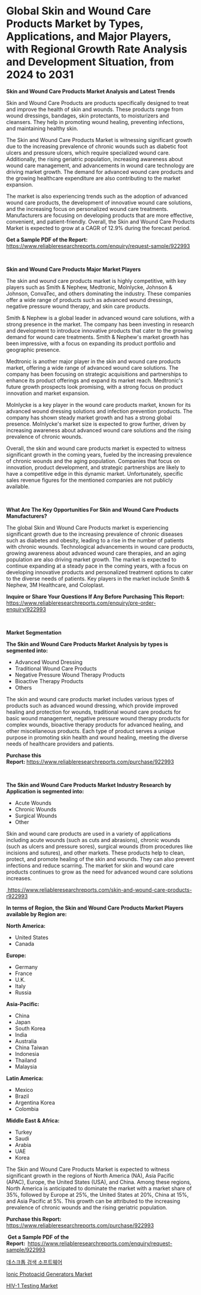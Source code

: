 <p><h1>Global Skin and Wound Care Products Market by Types, Applications, and Major Players, with Regional Growth Rate Analysis and Development Situation, from 2024 to 2031</h1></p><p><strong>Skin and Wound Care Products Market Analysis and Latest Trends</strong></p>
<p><p>Skin and Wound Care Products are products specifically designed to treat and improve the health of skin and wounds. These products range from wound dressings, bandages, skin protectants, to moisturizers and cleansers. They help in promoting wound healing, preventing infections, and maintaining healthy skin.</p><p>The Skin and Wound Care Products Market is witnessing significant growth due to the increasing prevalence of chronic wounds such as diabetic foot ulcers and pressure ulcers, which require specialized wound care. Additionally, the rising geriatric population, increasing awareness about wound care management, and advancements in wound care technology are driving market growth. The demand for advanced wound care products and the growing healthcare expenditure are also contributing to the market expansion.</p><p>The market is also experiencing trends such as the adoption of advanced wound care products, the development of innovative wound care solutions, and the increasing focus on personalized wound care treatments. Manufacturers are focusing on developing products that are more effective, convenient, and patient-friendly. Overall, the Skin and Wound Care Products Market is expected to grow at a CAGR of 12.9% during the forecast period.</p></p>
<p><strong>Get a Sample PDF of the Report:&nbsp;</strong> <a href="https://www.reliableresearchreports.com/enquiry/request-sample/922993">https://www.reliableresearchreports.com/enquiry/request-sample/922993</a></p>
<p>&nbsp;</p>
<p><strong>Skin and Wound Care Products Major Market Players</strong></p>
<p><p>The skin and wound care products market is highly competitive, with key players such as Smith & Nephew, Medtronic, Molnlycke, Johnson & Johnson, ConvaTec, and others dominating the industry. These companies offer a wide range of products such as advanced wound dressings, negative pressure wound therapy, and skin care products.</p><p>Smith & Nephew is a global leader in advanced wound care solutions, with a strong presence in the market. The company has been investing in research and development to introduce innovative products that cater to the growing demand for wound care treatments. Smith & Nephew's market growth has been impressive, with a focus on expanding its product portfolio and geographic presence.</p><p>Medtronic is another major player in the skin and wound care products market, offering a wide range of advanced wound care solutions. The company has been focusing on strategic acquisitions and partnerships to enhance its product offerings and expand its market reach. Medtronic's future growth prospects look promising, with a strong focus on product innovation and market expansion.</p><p>Molnlycke is a key player in the wound care products market, known for its advanced wound dressing solutions and infection prevention products. The company has shown steady market growth and has a strong global presence. Molnlycke's market size is expected to grow further, driven by increasing awareness about advanced wound care solutions and the rising prevalence of chronic wounds.</p><p>Overall, the skin and wound care products market is expected to witness significant growth in the coming years, fueled by the increasing prevalence of chronic wounds and the aging population. Companies that focus on innovation, product development, and strategic partnerships are likely to have a competitive edge in this dynamic market. Unfortunately, specific sales revenue figures for the mentioned companies are not publicly available.</p></p>
<p>&nbsp;</p>
<p><strong>What Are The Key Opportunities For Skin and Wound Care Products Manufacturers?</strong></p>
<p><p>The global Skin and Wound Care Products market is experiencing significant growth due to the increasing prevalence of chronic diseases such as diabetes and obesity, leading to a rise in the number of patients with chronic wounds. Technological advancements in wound care products, growing awareness about advanced wound care therapies, and an aging population are also driving market growth. The market is expected to continue expanding at a steady pace in the coming years, with a focus on developing innovative products and personalized treatment options to cater to the diverse needs of patients. Key players in the market include Smith & Nephew, 3M Healthcare, and Coloplast.</p></p>
<p><strong>Inquire or Share Your Questions If Any Before Purchasing This Report:</strong> <a href="https://www.reliableresearchreports.com/enquiry/pre-order-enquiry/922993">https://www.reliableresearchreports.com/enquiry/pre-order-enquiry/922993</a></p>
<p>&nbsp;</p>
<p><strong>Market Segmentation</strong></p>
<p><strong>The Skin and Wound Care Products Market Analysis by types is segmented into:</strong></p>
<p><ul><li>Advanced Wound Dressing</li><li>Traditional Wound Care Products</li><li>Negative Pressure Wound Therapy Products</li><li>Bioactive Therapy Products</li><li>Others</li></ul></p>
<p><p>The skin and wound care products market includes various types of products such as advanced wound dressing, which provide improved healing and protection for wounds, traditional wound care products for basic wound management, negative pressure wound therapy products for complex wounds, bioactive therapy products for advanced healing, and other miscellaneous products. Each type of product serves a unique purpose in promoting skin health and wound healing, meeting the diverse needs of healthcare providers and patients.</p></p>
<p><strong>Purchase this Report:&nbsp;</strong><a href="https://www.reliableresearchreports.com/purchase/922993">https://www.reliableresearchreports.com/purchase/922993</a></p>
<p>&nbsp;</p>
<p><strong>The Skin and Wound Care Products Market Industry Research by Application is segmented into:</strong></p>
<p><ul><li>Acute Wounds</li><li>Chronic Wounds</li><li>Surgical Wounds</li><li>Other</li></ul></p>
<p><p>Skin and wound care products are used in a variety of applications including acute wounds (such as cuts and abrasions), chronic wounds (such as ulcers and pressure sores), surgical wounds (from procedures like incisions and sutures), and other markets. These products help to clean, protect, and promote healing of the skin and wounds. They can also prevent infections and reduce scarring. The market for skin and wound care products continues to grow as the need for advanced wound care solutions increases.</p></p>
<p><a href="https://www.reliableresearchreports.com/skin-and-wound-care-products-r922993">&nbsp;https://www.reliableresearchreports.com/skin-and-wound-care-products-r922993</a></p>
<p><strong>In terms of Region, the Skin and Wound Care Products Market Players available by Region are:</strong></p>
<p>
    <p> <strong> North America: </strong>
        <ul>
            <li>United States</li>
            <li>Canada</li>
        </ul>
        </p> 
    <p> <strong> Europe: </strong>
        <ul>
            <li>Germany</li>
            <li>France</li>
            <li>U.K.</li>
            <li>Italy</li>
            <li>Russia</li>
        </ul>
        </p> 
    <p> <strong> Asia-Pacific: </strong>
        <ul>
            <li>China</li>
            <li>Japan</li>
            <li>South Korea</li>
            <li>India</li>
            <li>Australia</li>
            <li>China Taiwan</li>
            <li>Indonesia</li>
            <li>Thailand</li>
            <li>Malaysia</li>
        </ul>
        </p> 
    <p> <strong> Latin America: </strong>
        <ul>
            <li>Mexico</li>
            <li>Brazil</li>
            <li>Argentina Korea</li>
            <li>Colombia</li>
        </ul>
        </p> 
    <p> <strong> Middle East & Africa: </strong>
        <ul>
            <li>Turkey</li>
            <li>Saudi</li>
            <li>Arabia</li>
            <li>UAE</li>
            <li>Korea</li>
        </ul>
    </p>
    </p>
<p><p>The Skin and Wound Care Products Market is expected to witness significant growth in the regions of North America (NA), Asia Pacific (APAC), Europe, the United States (USA), and China. Among these regions, North America is anticipated to dominate the market with a market share of 35%, followed by Europe at 25%, the United States at 20%, China at 15%, and Asia Pacific at 5%. This growth can be attributed to the increasing prevalence of chronic wounds and the rising geriatric population.</p></p>
<p><strong>Purchase this Report: </strong><a href="https://www.reliableresearchreports.com/purchase/922993">https://www.reliableresearchreports.com/purchase/922993</a></p>
<p>&nbsp;<strong>Get a Sample PDF of the Report:&nbsp;&nbsp;</strong><a href="https://www.reliableresearchreports.com/enquiry/request-sample/922993">https://www.reliableresearchreports.com/enquiry/request-sample/922993</a></p>
<p><strong></strong></p>
<p><p><a href="https://github.com/KellyLyncyh543964/Market-Research-Report-List-1/blob/main/817396446279.md">데스크톱 검색 소프트웨어</a></p><p><a href="https://unruly-ladybug-44b.notion.site/Ionic-Photoacid-Generators-Market-Outlook-Industry-Overview-and-Forecast-2024-to-2031-c76e74faffac49059ef30f988e703f05">Ionic Photoacid Generators Market</a></p><p><a href="https://github.com/vimar16th/Market-Research-Report-List-4/blob/main/hiv-1-testing-market.md">HIV-1 Testing Market</a></p></p>
